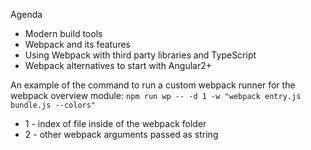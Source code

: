 Agenda
 - Modern build tools
 - Webpack and its features
 - Using Webpack with third party libraries and TypeScript
 - Webpack alternatives to start with Angular2+


An example of the command to run a custom webpack runner for the webpack overview module:
 `npm run wp -- -d 1 -w "webpack entry.js bundle.js --colors"`

  - 1 - index of file inside of the webpack folder
  - 2 - other webpack arguments passed as string
